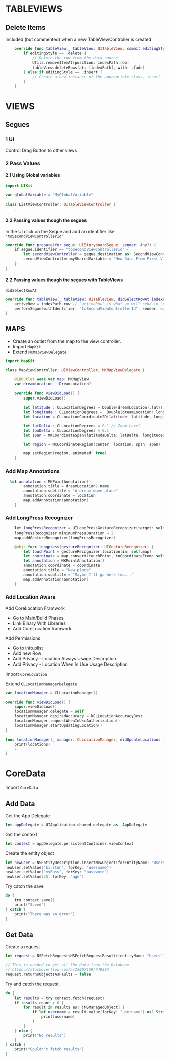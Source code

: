# TABLEVIEWS

## Delete Items
Included (but commented) when a new TableViewController is created

```swift
    override func tableView(_ tableView: UITableView, commit editingStyle: UITableViewCell.EditingStyle, forRowAt indexPath: IndexPath) {
        if editingStyle == .delete {
            // Delete the row from the data source
            Utils.removeItemAt(position: indexPath.row)
            tableView.deleteRows(at: [indexPath], with: .fade)
        } else if editingStyle == .insert {
            // Create a new instance of the appropriate class, insert it into the array, and add a new row to the table view
        }    
    }
```

# VIEWS
## Segues
### 1 UI
Control Drag Button to other views

### 2 Pass Values
#### 2.1 Using Global variables
```swift
import UIKit

var globalVariable = "MyGlobalVariable"

class ListViewController: UITableViewController {
	...
```

#### 2.2 Passing values though the segues
In the UI click on the Segue and add an identifier like `"toSecondViewControllerId"`

```swift
override func prepare(for segue: UIStoryboardSegue, sender: Any?) {
	if segue.identifier == "toSecondViewControllerId" {
		let secondViewController = segue.destination as! SecondViewController // with "force" casting
		secondViewController.mySharedVariable = "New Data From First ViewController"
	}
}

```

#### 2.2 Passing values though the segues with TableViews
`didSelectRowAt`

```swift
override func tableView(_ tableView: UITableView, didSelectRowAt indexPath: IndexPath) {
	activeRow = indexPath.row // `activeRow` is what we will send in `prepare(for segue`
    performSegue(withIdentifier: "toSecondViewControllerId", sender: nil) 
}
```

## MAPS
* Create an outlet from the map to the view controller.
* Import `MapKit`
* Extend `MKMapViewDelegate`

```swift
import MapKit

class MapViewController: UIViewController, MKMapViewDelegate {

    @IBOutlet weak var map: MKMapView!
    var dreamLocation  :DreamLocation?
    
    override func viewDidLoad() {
        super.viewDidLoad()
        
        let latitude : CLLocationDegrees = Double(dreamLocation!.lat)!
        let longitude : CLLocationDegrees =  Double(dreamLocation!.long)!
        let location = CLLocationCoordinate2D(latitude: latitude, longitude: longitude)        

        let latDelta : CLLocationDegrees = 0.1 // Zoom Level
        let lonDelta : CLLocationDegrees = 0.1
        let span = MKCoordinateSpan(latitudeDelta: latDelta, longitudeDelta: lonDelta)

        let region = MKCoordinateRegion(center: location, span: span)

        map.setRegion(region, animated: true)
    }
```

### Add Map Annotations
```swift
  let annotation = MKPointAnnotation()
        annotation.title = dreamLocation?.name
        annotation.subtitle = "A dream wave place"
        annotation.coordinate = location
        map.addAnnotation(annotation)
    }
```

### Add LongPress Recognizer  
```swift
    let longPressRecognizer = UILongPressGestureRecognizer(target: self, action: #selector(MapViewController.longpress(gestureRecognizer:)))
    longPressRecognizer.minimumPressDuration = 2
    map.addGestureRecognizer(longPressRecognizer)

    @objc func longpress(gestureRecognizer: UIGestureRecognizer) {
        let touchPoint = gestureRecognizer.location(in: self.map)
        let coordinate = map.convert(touchPoint, toCoordinateFrom: self.map)
        let annotation = MKPointAnnotation()
        annotation.coordinate = coordinate
        annotation.title = "New place"
        annotation.subtitle = "Maybe I'll go here too..."
        map.addAnnotation(annotation)
    }
```

### Add Location Aware    
Add CoreLocation Framwork  

* Go to Main/Build Phases
* Link Binary With Libraries
* Add CoreLocation.framwork  

Add Permissions

* Go to info.plist
* Add new Row
* Add Privacy - Location Always Usage Description
* Add Privacy - Location When In Use Usage Description

Import `CoreLocation`

Extend `CLLocationManagerDelegate` 

```swift
var locationManager = CLLocationManager()
    
override func viewDidLoad() {
    super.viewDidLoad()
    locationManager.delegate = self
    locationManager.desiredAccuracy = kCLLocationAccuracyBest
    locationManager.requestWhenInUseAuthorization()
    locationManager.startUpdatingLocation()
}

func locationManager(_ manager: CLLocationManager, didUpdateLocations locations: [CLLocation]) {
    print(locations)
    ...
}
```

# CoreData

Import `CoreData`

## Add Data
Get the App Delegate

```swift 
let appDelegate = UIApplication.shared.delegate as! AppDelegate 
```
Get the context

```swift
let context = appDelegate.persistentContainer.viewContext
```
Create the entity object

```swift
let newUser = NSEntityDescription.insertNewObject(forEntityName: "Users", into: context)
newUser.setValue("kirsten", forKey: "username")
newUser.setValue("myPass", forKey: "password")
newUser.setValue(35, forKey: "age")
```
Try catch the save

```swift 
do {
    try context.save()
    print("Saved")
} catch {
    print("There was an error")
}
```

## Get Data

Create a request

```swift
let request = NSFetchRequest<NSFetchRequestResult>(entityName: "Users")

// This is needed to get all the data from the Database
// https://stackoverflow.com/a/23007159/749393
request.returnsObjectsAsFaults = false 
```

Try and catch the request

```swift
do {
    let results = try context.fetch(request)
    if results.count > 0 {
        for result in results as! [NSManagedObject] {
            if let username = result.value(forKey: "username") as? String {
                print(username)
            }
        }
    } else {
        print("No results")
    }
} catch {
    print("Couldn't fetch results")
}
```
